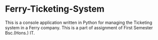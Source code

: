 # Ferry-Ticketing-System

This is a console application written in Python for managing the Ticketing system in a Ferry company. This is a part of assignment of First Semester Bsc.(Hons.) IT.
